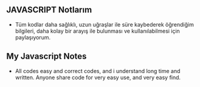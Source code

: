 ## JAVASCRIPT Notlarım ##

+ Tüm kodlar daha sağlıklı, uzun uğraşlar ile süre kaybederek öğrendiğim bilgileri, daha kolay bir arayış ile bulunması ve kullanılabilmesi için paylaşıyorum.

## My Javascript Notes ##

+ All codes easy and correct codes, and i understand long time and written. Anyone share code for very easy use, and very easy find.

